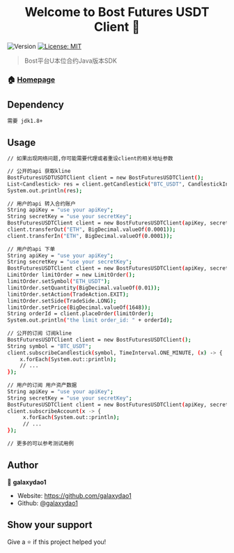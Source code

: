 <h1 align="center">Welcome to Bost Futures USDT Client 👋</h1>
<p>
  <img alt="Version" src="https://img.shields.io/badge/version-v1.0.0-blue.svg?cacheSeconds=2592000" />
  <a href="#" target="_blank">
    <img alt="License: MIT" src="https://img.shields.io/badge/License-MIT-yellow.svg" />
  </a>
</p>

> Bost平台U本位合约Java版本SDK

### 🏠 [Homepage](https://www.trade-planets.com/en/futures)

## Dependency

```sh
需要 jdk1.8+
```

## Usage

```sh
// 如果出现网络问题,你可能需要代理或者重设client的相关地址参数

// 公开的api 获取kline
BostFuturesUSDTUSDTClient client = new BostFuturesUSDTClient();
List<Candlestick> res = client.getCandlestick("BTC_USDT", CandlestickInterval.WEEKLY,10);
System.out.println(res);
        
// 用户的api 转入合约账户
String apiKey = "use your apiKey";
String secretKey = "use your secretKey";
BostFuturesUSDTClient client = new BostFuturesUSDTClient(apiKey, secretKey);
client.transferOut("ETH", BigDecimal.valueOf(0.0001));
client.transferIn("ETH", BigDecimal.valueOf(0.0001));
        
// 用户的api 下单
String apiKey = "use your apiKey";
String secretKey = "use your secretKey";
BostFuturesUSDTClient client = new BostFuturesUSDTClient(apiKey, secretKey);
LimitOrder limitOrder = new LimitOrder();
limitOrder.setSymbol("ETH_USDT");
limitOrder.setQuantity(BigDecimal.valueOf(0.01));
limitOrder.setAction(TradeAction.EXIT);
limitOrder.setSide(TradeSide.LONG);
limitOrder.setPrice(BigDecimal.valueOf(1648));
String orderId = client.placeOrder(limitOrder);
System.out.println("the limit order_id: " + orderId);
        
// 公开的订阅 订阅kline
BostFuturesUSDTClient client = new BostFuturesUSDTClient();
String symbol = "BTC_USDT";
client.subscribeCandlestick(symbol, TimeInterval.ONE_MINUTE, (x) -> {
    x.forEach(System.out::println);
    // ...
});
        
// 用户的订阅 用户资产数据
String apiKey = "use your apiKey";
String secretKey = "use your secretKey";
BostFuturesUSDTClient client = new BostFuturesUSDTClient(apiKey, secretKey);
client.subscribeAccount(x -> {
     x.forEach(System.out::println);
     // ...
});
        
// 更多的可以参考测试用例
```

## Author

👤 **galaxydao1**

* Website: https://github.com/galaxydao1
* Github: [@galaxydao1](https://github.com/galaxydao1)

## Show your support

Give a ⭐️ if this project helped you!


